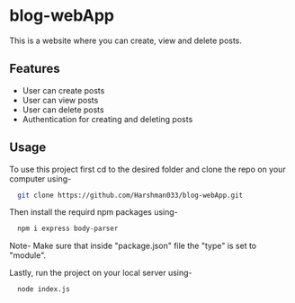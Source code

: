 
# blog-webApp

This is a website where you can create, view and delete posts.


## Features

- User can create posts
- User can view posts
- User can delete posts
- Authentication for creating and deleting posts


## Usage

To use this project first cd to the desired folder and clone the repo on your computer using-

```bash
  git clone https://github.com/Harshman033/blog-webApp.git
```

Then install the requird npm packages using-

```bash
  npm i express body-parser 
```
Note- Make sure that inside "package.json" file the "type" is set to "module".

Lastly, run the project on your local server using-

```bash
  node index.js
```
